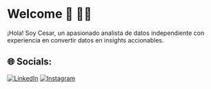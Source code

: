 #  Welcome :pear: 👨‍💻

¡Hola! Soy Cesar, un apasionado analista de datos independiente con experiencia en convertir datos en insights accionables.

## 🌐 Socials:
[![LinkedIn](https://img.shields.io/badge/LinkedIn-%230077B5.svg?logo=linkedin&logoColor=white)]([https://linkedin.com/in/https://www.linkedin.com/in/mariabelencamandone/](https://www.linkedin.com/in/cesar-juarez-444a03166/)https://www.linkedin.com/in/cesar-juarez-444a03166/)  
[![Instagram](https://upload.wikimedia.org/wikipedia/commons/e/e7/Instagram_logo_2016.svg)](https://www.instagram.com/cesarjuarezda/)
